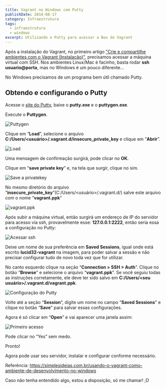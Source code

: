 ```yaml
---
title: Vagrant no Windows com Putty
publishDate: 2014-08-17
category: Infraestrutura
tags:
  - infraestrutura
  - windows
excerpt: Utilizando o Putty para acessar a Box do Vagrant
---
```


Após a instalação do Vagrant, no primeiro artigo ["Crie e compartilhe ambientes com o Vagrant (Instalação)"](/posts/instalacao-vagrant/), precisamos acessar a máquina virtual com SSH. Nos ambientes Linux/Mac é facinho, basta rodar **ssh usuario@porta**, mas no Windows é um pouco diferente...

No Windows precisamos de um programa bem útil chamado Putty.

## Obtendo e configurando o Putty

Acesse o [site do Putty](https://www.putty.org/ 'Putty'), baixe o **putty.exe** e o **puttygen.exe**.

Execute o **Puttygen**.

![Puttygen](~/assets/images/posts/puttygen.png)

Clique em “**Load**”, selecione o arquivo **C:/Users/<usuário>/.vagrant.d/insecure_private_key** e clique em “**Abrir**”.

![Load](~/assets/images/posts/load-ssh.png)

Uma mensagem de confirmação surgirá, pode clicar no **OK**.

Clique em “**save private key**” e, na tela que surgir, clique no sim.

![Save a privatekey](~/assets/images/posts/salvando-a-chave-ssh.png)

No mesmo diretório do arquivo “**insecure_private_key**”(C:/Users/<usuário>/.vagrant.d/) salve este arquivo com o nome “**vagrant.ppk**”

![vagrant.ppk](~/assets/images/posts/vagrant-ppk.png)

Após subir a máquina virtual, então surgirá um endereço de IP do servidor para acesso via ssh, provavelmente esse: **127.0.0.1:2222**, então seria essa a configuração no Putty:

![Acessar ssh](~/assets/images/posts/acessando-ssh-com-putty.png)

Deixe um nome de sua preferência em **Saved Sessions**, igual onde está escrito **lucid32-vagrant** na imagem, para poder salvar a sessão e não precisar configurar tudo de novo toda vez que for utilizar.

No canto esquerdo clique na seção “**Connection > SSH > Auth**”. Clique no botão “**Browse**” e selecione o arquivo “**vagrant.ppk**”. Se você seguiu todas as instruções corretamente, ele deve ter sido salvo em **C:/Users/<seu usuário>/.vagrant.d/vagrant.ppk**.

![Configuração do Putty](~/assets/images/posts/carregando-a-chave-ppk-putty.png)

Volte até a seção “**Session**”, digite um nome no campo “**Saved Sessions**” e clique no botão “**Save**” para salvar essas configurações.

Agora é só clicar em “**Open**” e vai aparecer uma janela assim:

![Primeiro acesso](~/assets/images/posts/primeiro-acesso-ssh-putty.png)

Pode clicar no “Yes” sem medo.

Pronto!

Agora pode usar seu servidor, instalar e configurar conforme necessário.

Referência: <https://simplesideias.com.br/usando-o-vagrant-como-ambiente-de-desenvolvimento-no-windows>

Caso não tenha entendido algo, estou a disposição, só me chamar! ;D
